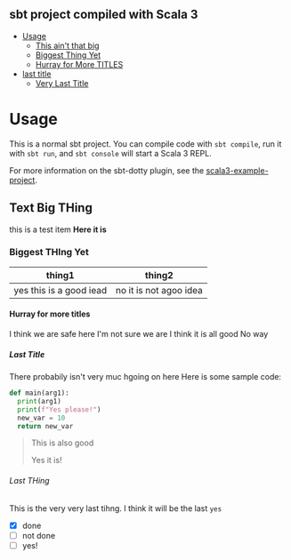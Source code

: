 ## sbt project compiled with Scala 3

<!-- MARKDOWN TOC: BEGIN -->
* [Usage](#usage)
  * [This ain't that big](#text-big-----thing)
  * [Biggest Thing Yet](#biggest-thing-yet)
  * [Hurray for More TITLES](#hurray-for-more-titles)
* [last title](#last-title)
  * [Very Last Title](#last-thing)
<!-- MARKDOWN TOC: END -->




# Usage

This is a normal sbt project. You can compile code with `sbt compile`, run it with `sbt run`, and `sbt console` will start a Scala 3 REPL.

For more information on the sbt-dotty plugin, see the
[scala3-example-project](https://github.com/scala/scala3-example-project/blob/main/README.md).


## Text Big     THing        
this is a test item
**Here it is**

### Biggest THIng Yet
| thing1 | thing2 |
| --- | --- |
| yes this is a good iead | no it is not agoo idea |

#### Hurray for more titles
I think we are safe here
I'm not sure we are
I think it is all good
No way

##### Last Title
There probabily isn't very muc hgoing on here
Here is some sample code:
```python
def main(arg1):
  print(arg1)
  print(f"Yes please!")
  new_var = 10
  return new_var
```

> This is also good
>
> Yes it is!

###### Last THing
This is the very very last tihng.
I think it will be the last
`yes`
 - [x] done
 - [ ] not done
 - [ ] yes!
